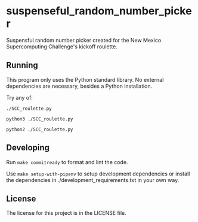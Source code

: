 # suspenseful_random_number_picker

Suspensful random number picker created for the New Mexico Supercomputing Challenge's kickoff roulette.

## Running

This program only uses the Python standard library.
No external dependencies are necessary, besides a Python installation.

Try any of:

```
./SCC_roulette.py
```

```
python3 ./SCC_roulette.py
```

```
python2 ./SCC_roulette.py
```

## Developing

Run `make commitready` to format and lint the code.

Use `make setup-with-pipenv` to setup development dependencies or install the dependencies in ./development_requirements.txt in your own way.

## License

The license for this project is in the LICENSE file.

